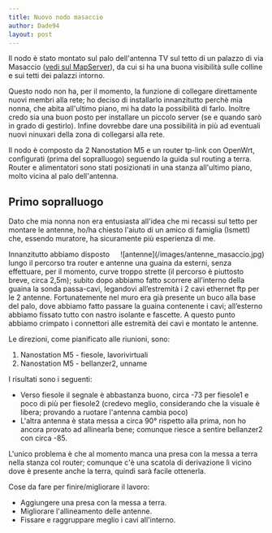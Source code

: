 ```yaml
---
title: Nuovo nodo masaccio
author: Dade94
layout: post
---
```


Il nodo è stato montato sul palo dell'antenna TV sul tetto di un palazzo di via Masaccio ([vedi sul MapServer](http://map.ninux.org/select/firenzemasaccio1/)), da cui si ha una buona visibilità sulle colline e sui tetti dei palazzi intorno.

Questo nodo non ha, per il momento, la funzione di collegare direttamente nuovi membri alla rete; ho deciso di installarlo innanzitutto perchè mia nonna, che abita all'ultimo piano, mi ha dato la possibilità di farlo. Inoltre credo sia una buon posto per installare un piccolo server (se e quando sarò in grado di gestirlo). Infine dovrebbe dare una possibilità in più ad eventuali nuovi ninuxari della zona di collegarsi alla rete.


Il nodo è composto da 2 Nanostation M5 e un router tp-link con OpenWrt, configurati (prima del sopralluogo) seguendo la guida sul routing a terra. Router e alimentatori sono stati posizionati in una stanza all'ultimo piano, molto vicina al palo dell'antenna.


## Primo sopralluogo

Dato che mia nonna non era entusiasta all'idea che mi recassi sul tetto per montare le antenne, ho/ha chiesto l'aiuto di un amico di famiglia (Ismett) che, essendo muratore, ha sicuramente più esperienza di me.

<div style="float: right" markdown="1">
![antenne](/images/antenne_masaccio.jpg)
</div>

Innanzitutto abbiamo disposto lungo il percorso tra router e antenne una guaina da esterni, senza effettuare, per il momento, curve troppo strette (il percorso è piuttosto breve, circa 2,5m); subito dopo abbiamo fatto scorrere all’interno della guaina la sonda passa-cavi, legandovi all’estremità i 2 cavi ethernet ftp per le 2 antenne. Fortunatemente nel muro era già presente un buco alla base del palo, dove abbiamo fatto passare la guaina contenente i cavi; all’esterno abbiamo fissato tutto con nastro isolante e fascette. A questo punto abbiamo crimpato i connettori alle estremità dei cavi e montato le antenne.

Le direzioni, come pianificato alle riunioni, sono:

1. Nanostation M5 - fiesole, lavorivirtuali
1. Nanostation M5 - bellanzer2, unname

I risultati sono i seguenti:

* Verso fiesole il segnale è abbastanza buono, circa -73 per fiesole1 e poco di più per fiesole2 (credevo meglio, considerando che la visuale è libera; provando a ruotare l'antenna cambia poco)
* L'altra antenna è stata messa a circa 90° rispetto alla prima, non ho ancora provato ad allinearla bene; comunque riesce a sentire bellanzer2 con circa -85.

L'unico problema è che al momento manca una presa con la messa a terra nella stanza col router; comunque c'è una scatola di derivazione lì vicino dove è presente anche la terra, quindi sarà facile ottenerla.

Cose da fare per finire/migliorare il lavoro:

* Aggiungere una presa con la messa a terra.
* Migliorare l'allineamento delle antenne.
* Fissare e raggruppare meglio i cavi all'interno.
